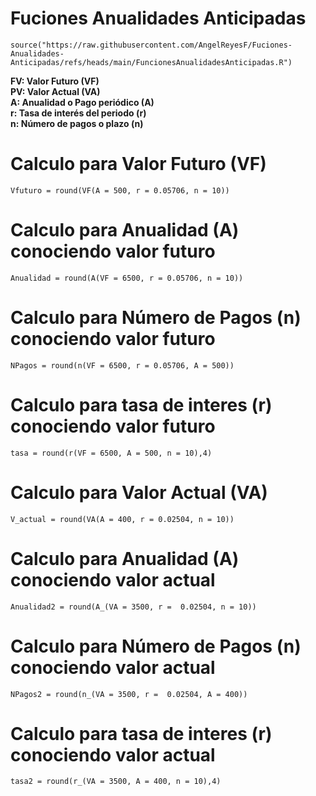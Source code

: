 # Fuciones Anualidades Anticipadas

```
source("https://raw.githubusercontent.com/AngelReyesF/Fuciones-Anualidades-Anticipadas/refs/heads/main/FuncionesAnualidadesAnticipadas.R")
```

**FV: Valor Futuro (VF) <br>
PV: Valor Actual (VA)<br>
A: Anualidad o Pago periódico (A)<br>
r: Tasa de interés del periodo (r)<br>
n: Número de pagos o plazo (n)**

# Calculo para Valor Futuro (VF)
```
Vfuturo = round(VF(A = 500, r = 0.05706, n = 10))
```

# Calculo para Anualidad (A) conociendo valor futuro
 ```
Anualidad = round(A(VF = 6500, r = 0.05706, n = 10))
```

# Calculo para Número de Pagos (n) conociendo valor futuro
 ```
NPagos = round(n(VF = 6500, r = 0.05706, A = 500))
```

# Calculo para tasa de interes (r) conociendo valor futuro
```
tasa = round(r(VF = 6500, A = 500, n = 10),4)
```







# Calculo para Valor Actual (VA)
```
V_actual = round(VA(A = 400, r = 0.02504, n = 10))
```

# Calculo para Anualidad (A) conociendo valor actual
 ```
Anualidad2 = round(A_(VA = 3500, r =  0.02504, n = 10))
```

# Calculo para Número de Pagos (n) conociendo valor actual
 ```
NPagos2 = round(n_(VA = 3500, r =  0.02504, A = 400))
```

# Calculo para tasa de interes (r) conociendo valor actual
```
tasa2 = round(r_(VA = 3500, A = 400, n = 10),4)
```
